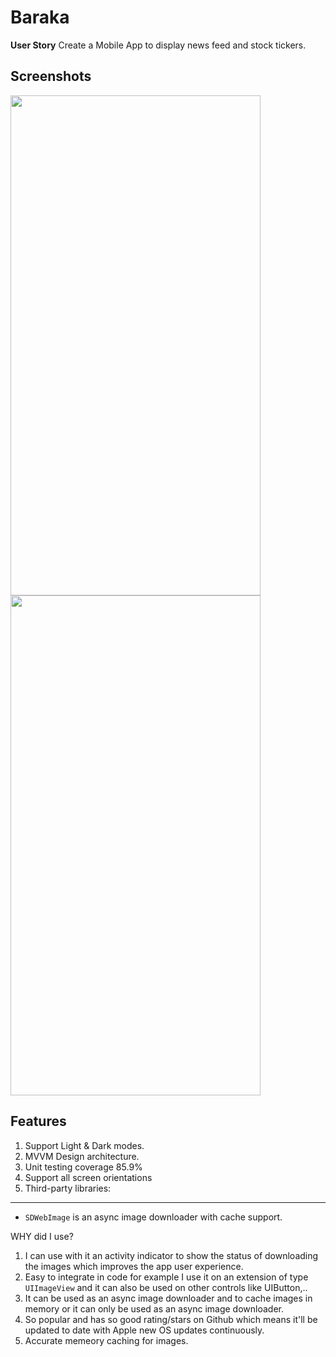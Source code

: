 # Baraka
**User Story** 
Create a Mobile App to display news feed and stock tickers.
## Screenshots
<img src="https://user-images.githubusercontent.com/4243489/170902387-22e62044-6809-40b9-b0c6-48b0255d314c.png" width="400" height="800">
<img src="https://user-images.githubusercontent.com/4243489/170902384-f6ebd42e-9a20-4e1b-9bf9-1e1bfd104524.png" width="400" height="800">

## Features
1. Support Light & Dark modes.
2. MVVM Design architecture.
3. Unit testing coverage 85.9%
5. Support all screen orientations
6. Third-party libraries:
****
 * `SDWebImage` is an async image downloader with cache support. 

WHY did I use? 
1. I can use with it an activity indicator to show the status of downloading the images which improves the app user experience.
2. Easy to integrate in code for example I use it on an extension of type `UIImageView` and it can also be used on other controls like UIButton,..
3. It can be used as an async image downloader and to cache images in memory or it can only be used as an async image downloader. 
4. So popular and has so good rating/stars on Github which means it'll be updated to date with Apple new OS updates continuously.
3. Accurate memeory caching for images.


